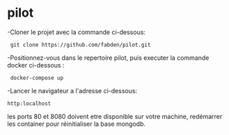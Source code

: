# pilot

-Cloner le projet avec la commande ci-dessous:

     git clone https://github.com/fabden/pilot.git
     
-Positionnez-vous dans le repertoire pilot, puis executer la commande docker ci-dessous :

     docker-compose up

-Lancer le navigateur a l'adresse ci-dessous:

    http:localhost
    
 les ports 80 et 8080 doivent etre disponible sur votre machine, redémarrer les container pour réinitialiser la base mongodb.
 
